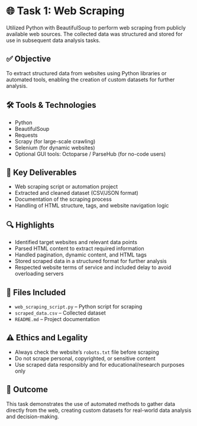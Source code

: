 # 🌐 Task 1: Web Scraping
Utilized Python with BeautifulSoup to perform web scraping from publicly available web sources. The collected data was structured and stored for use in subsequent data analysis tasks.   

## ✅ Objective  
To extract structured data from websites using Python libraries or automated tools, enabling the creation of custom datasets for further analysis.

## 🛠️ Tools & Technologies  
- Python  
- BeautifulSoup  
- Requests  
- Scrapy (for large-scale crawling)  
- Selenium (for dynamic websites)  
- Optional GUI tools: Octoparse / ParseHub (for no-code users)

## 📌 Key Deliverables  
- Web scraping script or automation project  
- Extracted and cleaned dataset (CSV/JSON format)  
- Documentation of the scraping process  
- Handling of HTML structure, tags, and website navigation logic

## 🔍 Highlights  
- Identified target websites and relevant data points  
- Parsed HTML content to extract required information  
- Handled pagination, dynamic content, and HTML tags  
- Stored scraped data in a structured format for further analysis  
- Respected website terms of service and included delay to avoid overloading servers

## 📁 Files Included  
- `web_scraping_script.py` – Python script for scraping  
- `scraped_data.csv` – Collected dataset  
- `README.md` – Project documentation  

## ⚠️ Ethics and Legality  
- Always check the website’s `robots.txt` file before scraping  
- Do not scrape personal, copyrighted, or sensitive content  
- Use scraped data responsibly and for educational/research purposes only

## 🧠 Outcome  
This task demonstrates the use of automated methods to gather data directly from the web, creating custom datasets for real-world data analysis and decision-making.
 
